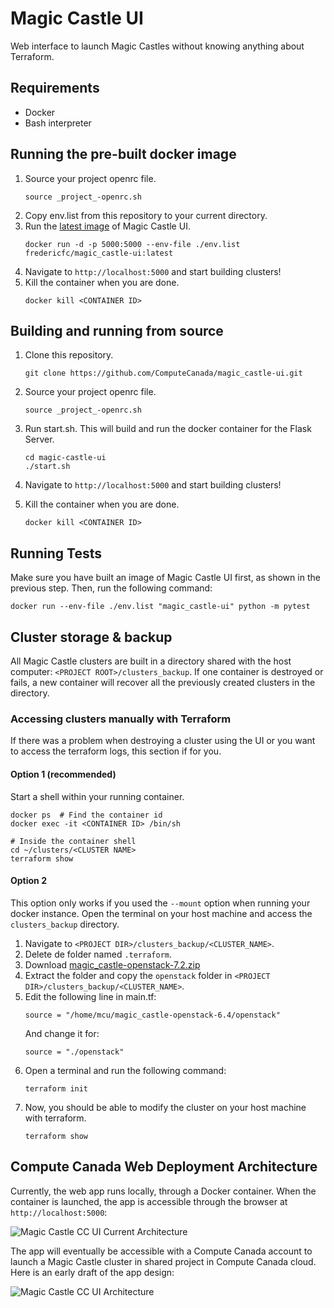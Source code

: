 # Magic Castle UI
Web interface to launch Magic Castles without knowing anything about Terraform.

## Requirements

- Docker
- Bash interpreter

## Running the pre-built docker image

1. Source your project openrc file.
    ```
    source _project_-openrc.sh
    ```
2. Copy env.list from this repository to your current directory.
3. Run the [latest image](https://hub.docker.com/repository/docker/fredericfc/magic_castle-ui) of Magic Castle UI.
   ```shell script   
   docker run -d -p 5000:5000 --env-file ./env.list fredericfc/magic_castle-ui:latest
   ```
4.  Navigate to `http://localhost:5000` and start building clusters!
5. Kill the container when you are done.
   ```
   docker kill <CONTAINER ID>
   ```

## Building and running from source

1. Clone this repository.
   ```
   git clone https://github.com/ComputeCanada/magic_castle-ui.git
   ```

2. Source your project openrc file.
    ```
    source _project_-openrc.sh
    ```
3. Run start.sh. This will build and run the docker container for the Flask Server.
   ```
   cd magic-castle-ui
   ./start.sh
   ```
   
4. Navigate to `http://localhost:5000` and start building clusters!

5. Kill the container when you are done.
   ```
   docker kill <CONTAINER ID>
   ```

## Running Tests
Make sure you have built an image of Magic Castle UI first, as shown in the previous step. Then, run the following command:
````shell script
docker run --env-file ./env.list "magic_castle-ui" python -m pytest
````

## Cluster storage & backup

All Magic Castle clusters are built in a directory shared with the
host computer: `<PROJECT ROOT>/clusters_backup`. If one container is destroyed or
fails, a new container will recover all the previously created clusters in the
directory.

### Accessing clusters manually with Terraform

If there was a problem when destroying a cluster using the UI or you want to access the terraform logs,
this section if for you.

#### Option 1 (recommended)
Start a shell within your running container.
```shell script
docker ps  # Find the container id
docker exec -it <CONTAINER ID> /bin/sh

# Inside the container shell
cd ~/clusters/<CLUSTER NAME>
terraform show
```

#### Option 2
This option only works if you used the `--mount` option when running your docker instance. Open the terminal on your host machine and access the `clusters_backup` directory.
1. Navigate to `<PROJECT DIR>/clusters_backup/<CLUSTER_NAME>`.
2. Delete de folder named `.terraform`.
3. Download [magic_castle-openstack-7.2.zip
](https://github.com/ComputeCanada/magic_castle/releases/download/7.2/magic_castle-openstack-7.2.zip)
4. Extract the folder and copy the `openstack` folder in `<PROJECT DIR>/clusters_backup/<CLUSTER_NAME>`.
5. Edit the following line in main.tf:
   ```
   source = "/home/mcu/magic_castle-openstack-6.4/openstack"
   ```
   And change it for:
   ```
   source = "./openstack"
   ```
6. Open a terminal and run the following command:
   ````
   terraform init
   ````
7. Now, you should be able to modify the cluster on your host machine with terraform.
   ```
   terraform show
   ```

## Compute Canada Web Deployment Architecture

Currently, the web app runs locally, through a Docker container. When the container is launched, the app is accessible through the browser at `http://localhost:5000`:

![Magic Castle CC UI Current Architecture](https://docs.google.com/drawings/d/e/2PACX-1vSKQIzh44C0FiuPD1pn_SspvwD_s2bGoF8wpcHPbthgauMoo2loe5VUjUsMPc-bVBdYdk1W4dxheYlS/pub?w=721&amp;h=530)

The app will eventually be accessible with a Compute Canada account to launch a Magic Castle cluster in shared project in Compute Canada cloud. Here is an early draft of the app design:

![Magic Castle CC UI Architecture](https://docs.google.com/drawings/d/e/2PACX-1vRe4JZSPiKY7tW5xO3WpsWoA8h0XC6zAjiMBwbgn-UIY6PMBC_5X-gJj9AbmdRCoEU4OXORh04xexO5/pub?w=721&amp;h=498 "Magic Castle CC UI Architecture")
